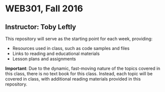 # WEB301, Fall 2016

## Instructor: Toby Leftly

This repository will serve as the starting point for each week, providing:

* Resources used in class, such as code samples and files
* Links to reading and educational materials
* Lesson plans and assignments

**Important**: Due to the dynamic, fast-moving nature of the topics covered in this class, there is no text book for this class. Instead, each topic will be covered in class, with additional reading materials provided in this repository.
